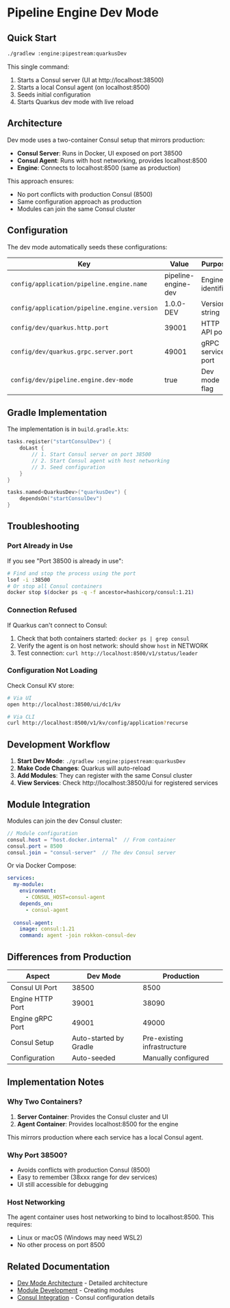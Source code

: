 # Pipeline Engine Dev Mode

## Quick Start

```bash
./gradlew :engine:pipestream:quarkusDev
```

This single command:
1. Starts a Consul server (UI at http://localhost:38500)
2. Starts a local Consul agent (on localhost:8500)
3. Seeds initial configuration
4. Starts Quarkus dev mode with live reload

## Architecture

Dev mode uses a two-container Consul setup that mirrors production:

- **Consul Server**: Runs in Docker, UI exposed on port 38500
- **Consul Agent**: Runs with host networking, provides localhost:8500
- **Engine**: Connects to localhost:8500 (same as production)

This approach ensures:
- No port conflicts with production Consul (8500)
- Same configuration approach as production
- Modules can join the same Consul cluster

## Configuration

The dev mode automatically seeds these configurations:

| Key | Value | Purpose |
|-----|-------|---------|
| `config/application/pipeline.engine.name` | pipeline-engine-dev | Engine identifier |
| `config/application/pipeline.engine.version` | 1.0.0-DEV | Version string |
| `config/dev/quarkus.http.port` | 39001 | HTTP API port |
| `config/dev/quarkus.grpc.server.port` | 49001 | gRPC service port |
| `config/dev/pipeline.engine.dev-mode` | true | Dev mode flag |

## Gradle Implementation

The implementation is in `build.gradle.kts`:

```kotlin
tasks.register("startConsulDev") {
    doLast {
        // 1. Start Consul server on port 38500
        // 2. Start Consul agent with host networking
        // 3. Seed configuration
    }
}

tasks.named<QuarkusDev>("quarkusDev") {
    dependsOn("startConsulDev")
}
```

## Troubleshooting

### Port Already in Use

If you see "Port 38500 is already in use":
```bash
# Find and stop the process using the port
lsof -i :38500
# Or stop all Consul containers
docker stop $(docker ps -q -f ancestor=hashicorp/consul:1.21)
```

### Connection Refused

If Quarkus can't connect to Consul:
1. Check that both containers started: `docker ps | grep consul`
2. Verify the agent is on host network: should show `host` in NETWORK
3. Test connection: `curl http://localhost:8500/v1/status/leader`

### Configuration Not Loading

Check Consul KV store:
```bash
# Via UI
open http://localhost:38500/ui/dc1/kv

# Via CLI
curl http://localhost:8500/v1/kv/config/application?recurse
```

## Development Workflow

1. **Start Dev Mode**: `./gradlew :engine:pipestream:quarkusDev`
2. **Make Code Changes**: Quarkus will auto-reload
3. **Add Modules**: They can register with the same Consul cluster
4. **View Services**: Check http://localhost:38500/ui for registered services

## Module Integration

Modules can join the dev Consul cluster:

```java
// Module configuration
consul.host = "host.docker.internal"  // From container
consul.port = 8500
consul.join = "consul-server"  // The dev Consul server
```

Or via Docker Compose:
```yaml
services:
  my-module:
    environment:
      - CONSUL_HOST=consul-agent
    depends_on:
      - consul-agent
  
  consul-agent:
    image: consul:1.21
    command: agent -join rokkon-consul-dev
```

## Differences from Production

| Aspect | Dev Mode | Production |
|--------|----------|------------|
| Consul UI Port | 38500 | 8500 |
| Engine HTTP Port | 39001 | 38090 |
| Engine gRPC Port | 49001 | 49000 |
| Consul Setup | Auto-started by Gradle | Pre-existing infrastructure |
| Configuration | Auto-seeded | Manually configured |

## Implementation Notes

### Why Two Containers?

1. **Server Container**: Provides the Consul cluster and UI
2. **Agent Container**: Provides localhost:8500 for the engine

This mirrors production where each service has a local Consul agent.

### Why Port 38500?

- Avoids conflicts with production Consul (8500)
- Easy to remember (38xxx range for dev services)
- UI still accessible for debugging

### Host Networking

The agent container uses host networking to bind to localhost:8500. This requires:
- Linux or macOS (Windows may need WSL2)
- No other process on port 8500

## Related Documentation

- [Dev Mode Architecture](../../DEV_MODE_ARCHITECTURE.md) - Detailed architecture
- [Module Development](../../modules/README.md) - Creating modules
- [Consul Integration](../consul/README.md) - Consul configuration details